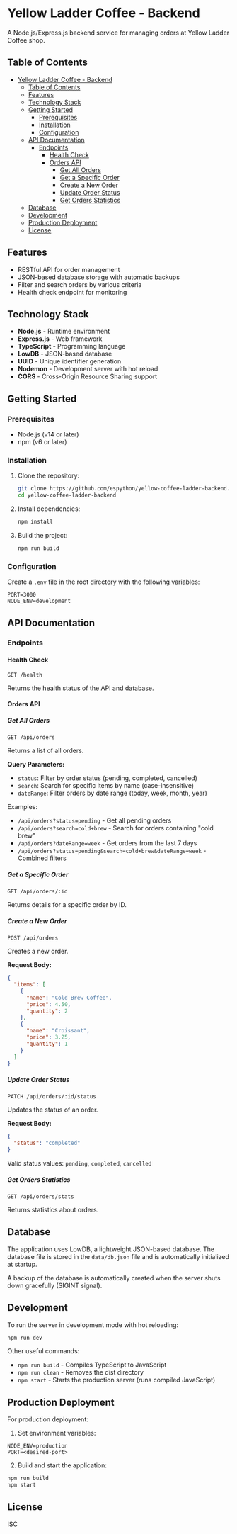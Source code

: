 # Yellow Ladder Coffee - Backend

A Node.js/Express.js backend service for managing orders at Yellow Ladder Coffee shop.

## Table of Contents
- [Yellow Ladder Coffee - Backend](#yellow-ladder-coffee---backend)
  - [Table of Contents](#table-of-contents)
  - [Features](#features)
  - [Technology Stack](#technology-stack)
  - [Getting Started](#getting-started)
    - [Prerequisites](#prerequisites)
    - [Installation](#installation)
    - [Configuration](#configuration)
  - [API Documentation](#api-documentation)
    - [Endpoints](#endpoints)
      - [Health Check](#health-check)
      - [Orders API](#orders-api)
        - [Get All Orders](#get-all-orders)
        - [Get a Specific Order](#get-a-specific-order)
        - [Create a New Order](#create-a-new-order)
        - [Update Order Status](#update-order-status)
        - [Get Orders Statistics](#get-orders-statistics)
  - [Database](#database)
  - [Development](#development)
  - [Production Deployment](#production-deployment)
  - [License](#license)

## Features
- RESTful API for order management
- JSON-based database storage with automatic backups
- Filter and search orders by various criteria
- Health check endpoint for monitoring

## Technology Stack
- **Node.js** - Runtime environment
- **Express.js** - Web framework
- **TypeScript** - Programming language
- **LowDB** - JSON-based database
- **UUID** - Unique identifier generation
- **Nodemon** - Development server with hot reload
- **CORS** - Cross-Origin Resource Sharing support

## Getting Started

### Prerequisites
- Node.js (v14 or later)
- npm (v6 or later)

### Installation
1. Clone the repository:
   ```bash
   git clone https://github.com/espython/yellow-coffee-ladder-backend.git
   cd yellow-coffee-ladder-backend
   ```

2. Install dependencies:
   ```bash
   npm install
   ```

3. Build the project:
   ```bash
   npm run build
   ```

### Configuration
Create a `.env` file in the root directory with the following variables:
```
PORT=3000
NODE_ENV=development
```

## API Documentation

### Endpoints

#### Health Check
```
GET /health
```
Returns the health status of the API and database.

#### Orders API

##### Get All Orders
```
GET /api/orders
```
Returns a list of all orders.

**Query Parameters:**
- `status`: Filter by order status (pending, completed, cancelled)
- `search`: Search for specific items by name (case-insensitive)
- `dateRange`: Filter orders by date range (today, week, month, year)

Examples:
- `/api/orders?status=pending` - Get all pending orders
- `/api/orders?search=cold+brew` - Search for orders containing "cold brew"
- `/api/orders?dateRange=week` - Get orders from the last 7 days
- `/api/orders?status=pending&search=cold+brew&dateRange=week` - Combined filters

##### Get a Specific Order
```
GET /api/orders/:id
```
Returns details for a specific order by ID.

##### Create a New Order
```
POST /api/orders
```
Creates a new order.

**Request Body:**
```json
{
  "items": [
    {
      "name": "Cold Brew Coffee",
      "price": 4.50,
      "quantity": 2
    },
    {
      "name": "Croissant",
      "price": 3.25,
      "quantity": 1
    }
  ]
}
```

##### Update Order Status
```
PATCH /api/orders/:id/status
```
Updates the status of an order.

**Request Body:**
```json
{
  "status": "completed"
}
```
Valid status values: `pending`, `completed`, `cancelled`

##### Get Orders Statistics
```
GET /api/orders/stats
```
Returns statistics about orders.

## Database
The application uses LowDB, a lightweight JSON-based database. The database file is stored in the `data/db.json` file and is automatically initialized at startup.

A backup of the database is automatically created when the server shuts down gracefully (SIGINT signal).

## Development
To run the server in development mode with hot reloading:
```bash
npm run dev
```

Other useful commands:
- `npm run build` - Compiles TypeScript to JavaScript
- `npm run clean` - Removes the dist directory
- `npm start` - Starts the production server (runs compiled JavaScript)

## Production Deployment
For production deployment:

1. Set environment variables:
```
NODE_ENV=production
PORT=<desired-port>
```

2. Build and start the application:
```bash
npm run build
npm start
```

## License
ISC
